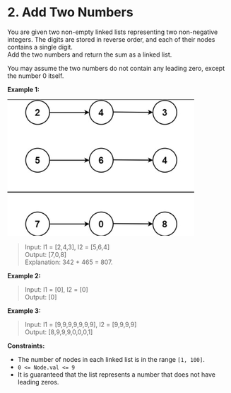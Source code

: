 # 2. Add Two Numbers

You are given two non-empty linked lists representing two non-negative integers. The digits are stored in reverse order, and each of their nodes contains a single digit.   
Add the two numbers and return the sum as a linked list.  
  
You may assume the two numbers do not contain any leading zero, except the number 0 itself.

**Example 1:**

![alt text](image.png)

> Input: l1 = [2,4,3], l2 = [5,6,4]  
> Output: [7,0,8]  
> Explanation: 342 + 465 = 807.

**Example 2:**

> Input: l1 = [0], l2 = [0]  
> Output: [0]

**Example 3:**

> Input: l1 = [9,9,9,9,9,9,9], l2 = [9,9,9,9]  
> Output: [8,9,9,9,0,0,0,1]

**Constraints:**

- The number of nodes in each linked list is in the range `[1, 100]`.
- `0 <= Node.val <= 9`
- It is guaranteed that the list represents a number that does not have leading zeros.